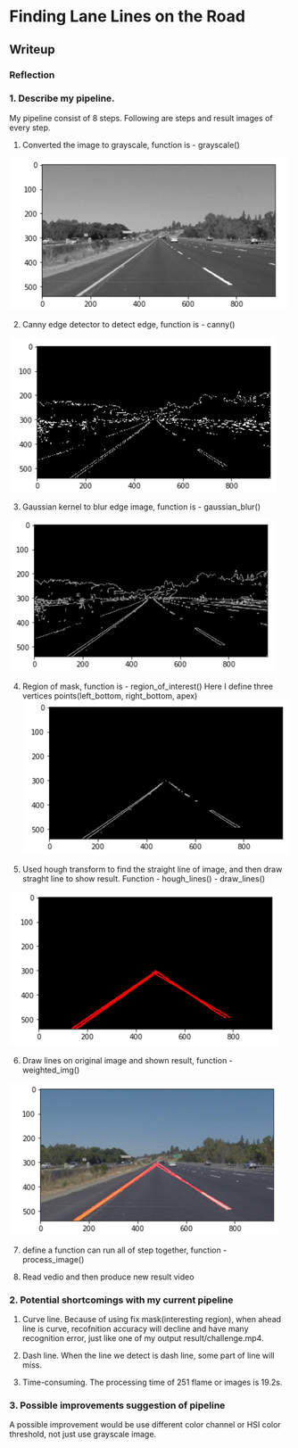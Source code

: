 # Finding Lane Lines on the Road

## Writeup 


### Reflection

### 1.  Describe my pipeline.

My pipeline consist of 8 steps. Following are steps and result images of every step.

1) Converted the image to grayscale, function is - grayscale()

![](test_images_output/gray.png)

2) Canny edge detector to detect edge, function is - canny()

![](test_images_output/canny_edge.png)

3) Gaussian kernel to blur edge image, function is - gaussian_blur()

![](test_images_output/gaussian.png)

4) Region of mask, function is - region_of_interest() Here I define three vertices points(left_bottom, right_bottom, apex)
![](test_images_output/masked_image.png)

5) Used hough transform to find the straight line of image, and then draw straght line to show result. Function - hough_lines() - draw_lines()

![](test_images_output/line_image.png)

6) Draw lines on original image and shown result, function - weighted_img()

![](test_images_output/result.png)

7) define a function can run all of step together, function - process_image()

8) Read vedio and then produce new result video


### 2. Potential shortcomings with my current pipeline

1) Curve line. Because of using fix mask(interesting region), when ahead line is curve, recofnition accuracy will decline and have many recognition error, just like one of my output result/challenge.mp4.

2) Dash line. When the line we detect is dash line, some part of line will miss.

3) Time-consuming. The processing time of 251 flame or images is 19.2s.


### 3. Possible improvements suggestion of pipeline

A possible improvement would be use different color channel or HSI color threshold, not just use grayscale image.
